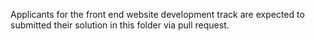 Applicants for the front end website development track are expected to submitted their solution in this folder via pull request.